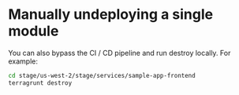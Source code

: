 # Manually undeploying a single module

You can also bypass the CI / CD pipeline and run destroy locally. For example:

```bash
cd stage/us-west-2/stage/services/sample-app-frontend
terragrunt destroy
```
